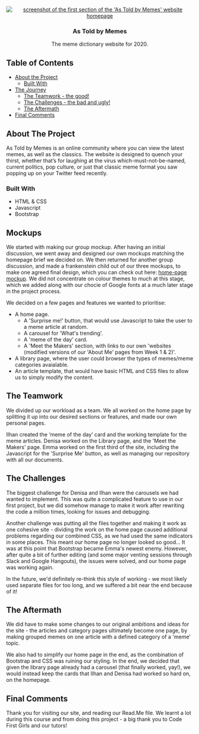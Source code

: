 <!-- PROJECT LOGO -->
<br />
<p align="center">
  <a href="https://github.com/github_emmasaraha/memedictionary">
    <img src="https://user-images.githubusercontent.com/59874332/94810914-98767f80-03ec-11eb-9385-2a8436c20aab.png" alt="screenshot of the first section of the 'As Told by Memes' website homepage" width: 50%>
  </a>

  <h3 align="center">As Told by Memes</h3>

  <p align="center">
    The meme dictionary website for 2020.
  </p>
</p>



<!-- TABLE OF CONTENTS -->
## Table of Contents

* [About the Project](#about-the-project)
  * [Built With](#built-with)
* [The Journey](#the-journey)
  * [The Teamwork - the good!](#the-teamwork)
  * [The Challenges - the bad and ugly!](#the-challenges)
  * [The Aftermath](#the-aftermath)
* [Final Comments](#final-comments)



<!-- ABOUT THE PROJECT -->
## About The Project

As Told by Memes is an online community where you can view the latest memes, as well as the classics. 
The website is designed to quench your thirst, whether that’s for laughing at the virus which-must-not-be-named, current politics, pop culture, or just that classic meme format you saw popping up on your Twitter feed recently. 


### Built With

* HTML & CSS
* Javascript
* Bootstrap


<!-- THE JOURNEY -->
## Mockups

We started with making our group mockup. After having an initial discussion, we went away and designed our own mockups matching the homepage brief we decided on.
We then returned for another group discussion, and made a frankenstein child out of our three mockups, to make one agreed final design, which you can check out here: [home-page mockup](https://app.moqups.com/79kiw13sJI/view/page/a9de4d023). 
We did not concentrate on colour themes to much at this stage, which we added along with our chocie of Google fonts at a much later stage in the project process.

We decided on a few pages and features we wanted to prioritise: 
* A home page.
  * A 'Surprise me!' button, that would use Javascript to take the user to a meme article at random.
  * A carousel for 'What's trending'.
  * A 'meme of the day' card.
  * A 'Meet the Makers' section, with links to our own 'websites (modified versions of our 'About Me' pages from Week 1 & 2)'.
* A library page, where the user could browser the types of memes/meme categories avaialable.
* An article template, that would have basic HTML and CSS files to allow us to simply modify the content. 

## The Teamwork

We divided up our workload as a team.
We all worked on the home page by splitting it up into our desired sections or features, and made our own personal pages. 

Ilhan created the ‘meme of the day’ card and the working template for the meme articles.
Denisa worked on the Library page, and the 'Meet the Makers' page.
Emma worked on the first third of the site, including the Javascript for the 'Surprise Me' button, as well as managing our repository with all our documents.

## The Challenges

The biggest challenge for Denisa and Ilhan were the carousels we had wanted to implement. 
This was quite a complicated feature to use in our first project, but we did somehow manage to make it work after rewriting the code a million times, looking for issues and debugging. 

Another challenge was putting all the files together and making it work as one cohesive site - dividing the work on the home page caused additional problems regarding our combined CSS, as we had used the same indicators in some places. 
This meant our home page no longer looked so good... It was at this point that Bootstrap became Emma's newest enemy. 
However, after quite a bit of further editing (and some major venting sessions through Slack and Google Hangouts), the issues were solved, and our home page was working again. 

In the future, we'd definitely re-think this style of working - we most likely used separate files for too long, and we suffered a bit near the end because of it!

## The Aftermath 

We did have to make some changes to our original ambitions and ideas for the site - the articles and category pages ultimately become one page, by making grouped memes on one article with a defined category of a 'meme' topic.

We also had to simplify our home page in the end, as the combination of Bootstrap and CSS was ruining our styling. In the end, we decided that given the library page already had a carousel (that finally worked, yay!), we would instead keep the cards that Ilhan and Denisa had worked so hard on, on the homepage.

<!-- FINAL COMMENTS -->
## Final Comments

Thank you for visiting our site, and reading our Read.Me file. We learnt a lot during this course and from doing this project - a big thank you to Code First Girls and our tutors!
